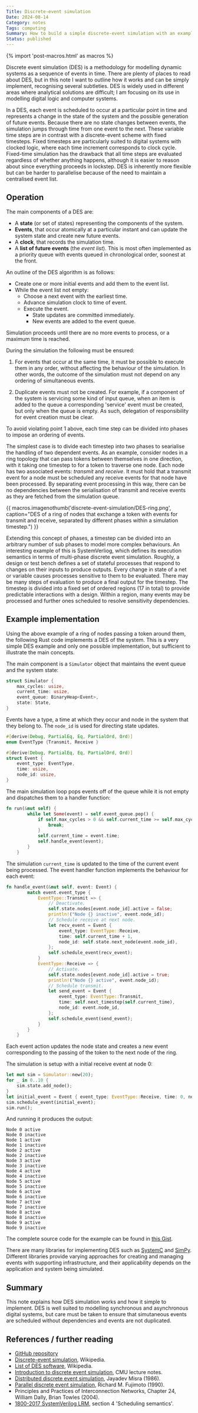 ```yaml
---
Title: Discrete-event simulation
Date: 2024-08-14
Category: notes
Tags: computing
Summary: How to build a simple discrete-event simulation with an example in Rust
Status: published
---
```


{% import 'post-macros.html' as macros %}

Discrete event simulation (DES) is a methodology for modelling dynamic systems
as a sequence of events in time. There are plenty of places to read about DES,
but in this note I want to outline how it works and can be simply implement,
recognising several subtleties. DES is widely used in different areas where
analytical solutions are difficult; I am focusing on its use in modelling
digital logic and computer systems.

In a DES, each event is scheduled to occur at a particular point in time and
represents a change in the state of the system and the possible generation of
future events. Because there are no state changes between events, the
simulation jumps through time from one event to the next. These variable time
steps are in contrast with a discrete-event scheme with fixed timesteps. Fixed
timesteps are particularly suited to digital systems with clocked logic, where
each time increment corresponds to clock cycle. Fixed-time simulation has the
drawback that all time steps are evaluated regardless of whether anything
happens, although it is easier to reason about since everything proceeds in
lockstep. DES is inherently more flexible but can be harder to parallelise
because of the need to maintain a centralised event list.


## Operation

The main components of a DES are:

- A **state** (or set of states) representing the components of the system.
- **Events**, that occur atomically at a particular instant and can update
  the system state and create new future events.
- A **clock**, that records the simulation time.
- A **list of future events** (the *event list*). This is most often implemented
  as a priority queue with events queued in chronological order, soonest at
  the front.

An outline of the DES algorithm is as follows:

- Create one or more initial events and add them to the event list.
- While the event list not empty:
    * Choose a next event with the earliest time.
    * Advance simulation clock to time of event.
    * Execute the event.
        - State updates are committed immediately.
        - New events are added to the event queue.

Simulation proceeds until there are no more events to process, or a maximum
time is reached.

During the simulation the following must be ensured:

1. For events that occur at the same time, it must be possible to execute them
   in any order, without affecting the behaviour of the simulation. In other
   words, the outcome of the simulation must not depend on any ordering of
   simultaneous events.

2. Duplicate events must not be created. For example, if a component of the
   system is servicing some kind of input queue, when an item is added to the
   queue a corresponding 'service' event must be created, but only when the queue
   is empty. As such, delegation of responsibility for event creation must be
   clear.

To avoid violating point 1 above, each time step can be divided into
phases to impose an ordering of events.

The simplest case is to divide each timestep into two phases to searialise the
handling of two dependent events. As an example, consider nodes in a ring
topology that can pass tokens between themselves in one direction, with it
taking one timestep to for a token to traverse one node. Each node has two
associated events: *transmit* and *receive*. It must hold that a transmit event
for a node must be scheduled any receive events for that node have been
processed. By separating event processing in this way, there can be no
dependencies between the serialisation of transmit and receive events as they
are fetched from the simulation queue.

{{ macros.imagenothumb('discrete-event-simulation/DES-ring.png',
                       caption="DES of a ring of nodes that exchange a token with events for transmit and receive, separated by different phases within a simulation timestep.") }}

Extending this concept of phases, a timestep can be divided into an arbitrary
number of sub phases to model more complex behaviours. An interesting example
of this is SystemVerliog, which defines its execution semantics in terms of
multi-phase discrete event simulation. Roughly, a design or test bench defines
a set of stateful processes that respond to changes on their inputs to produce
outputs. Every change in state of a net or variable causes processes sensitive
to them to be evaluated. There may be many steps of evaluation to produce a
final output for the timestep. The timestep is divided into a fixed set of
ordered regions (17 in total) to provide predictable interactions with a
design. Within a region, many events may be processed and further ones
scheduled to resolve sensitivity dependencies.

## Example implementation

Using the above example of a ring of nodes passing a token around them, the
following Rust code implements a DES of the system. This is a very simple DES
example and only one possible implementation, but sufficient to illustrate the
main concepts.

The main component is a `Simulator` object that maintains the event queue and
the system state:

``` Rust
struct Simulator {
    max_cycles: usize,
    current_time: usize,
    event_queue: BinaryHeap<Event>,
    state: State,
}
```

Events have a type, a time at which they occur and node in the system that they
belong to. The `node_id` is used for directing state updates.

``` Rust
#[derive(Debug, PartialEq, Eq, PartialOrd, Ord)]
enum EventType {Transmit, Receive }

#[derive(Debug, PartialEq, Eq, PartialOrd, Ord)]
struct Event {
    event_type: EventType,
    time: usize,
    node_id: usize,
}
```

The main simulation loop pops events off of the queue while it is not empty and
dispatches them to a handler function:

``` Rust
fn run(&mut self) {
        while let Some(event) = self.event_queue.pop() {
            if self.max_cycles > 0 && self.current_time >= self.max_cycles {
                break;
            }
            self.current_time = event.time;
            self.handle_event(event);
        }
    }
```

The simulation `current_time` is updated to the time of the current event being
processed. The event handler function implements the behaviour for each event:

``` Rust
fn handle_event(&mut self, event: Event) {
        match event.event_type {
            EventType::Transmit => {
                // Deactivate.
                self.state.nodes[event.node_id].active = false;
                println!("Node {} inactive", event.node_id);
                // Schedule receive at next node.
                let recv_event = Event {
                    event_type: EventType::Receive,
                    time: self.current_time + 1,
                    node_id: self.state.next_node(event.node_id),
                };
                self.schedule_event(recv_event);
            }
            EventType::Receive => {
                // Activate.
                self.state.nodes[event.node_id].active = true;
                println!("Node {} active", event.node_id);
                // Schedule transmit.
                let send_event = Event {
                    event_type: EventType::Transmit,
                    time: self.next_timestep(self.current_time),
                    node_id: event.node_id,
                };
                self.schedule_event(send_event);
            }
        }
    }
```

Each event action updates the node state and creates a new event corresponding
to the passing of the token to the next node of the ring.

The simulation is setup with a initial receive event at node 0:

``` Rust
let mut sim = Simulator::new(20);
for _ in 0..10 {
    sim.state.add_node();
}
let initial_event = Event { event_type: EventType::Receive, time: 0, node_id: 0 };
sim.schedule_event(initial_event);
sim.run();
```

And running it produces the output:

```
Node 0 active
Node 0 inactive
Node 1 active
Node 1 inactive
Node 2 active
Node 2 inactive
Node 3 active
Node 3 inactive
Node 4 active
Node 4 inactive
Node 5 active
Node 5 inactive
Node 6 active
Node 6 inactive
Node 7 active
Node 7 inactive
Node 8 active
Node 8 inactive
Node 9 active
Node 9 inactive
```

The complete source code for the example can be found in [this
Gist](https://gist.github.com/jameshanlon/a14685408f8b0f44919610d7f7cfa4a6).

There are many libraries for implementing DES such as
[SystemC](https://systemc.org) and
[SimPy](https://simpy.readthedocs.io/en/latest/). Different libraries provide
varying approaches for creating and managing events with supporting
infrastructure, and their applicability depends on the application and system
being simulated.


## Summary

This note explains how DES simulation works and how it simple to implement. DES
is well suited to modelling synchronous and asynchronous digital systems, but
care must be taken to ensure that simutaneous events are scheduled without
dependencies and events are not duplicated.

## References / further reading

- [GitHub repository](https://github.com/jameshanlon/discrete-event-simulator)
- [Discrete-event simulation](https://en.wikipedia.org/wiki/Discrete-event_simulation), Wikipedia.
- [List of DES software](https://en.wikipedia.org/wiki/List_of_discrete_event_simulation_software), Wikipedia.
- [Introduction to discrete event simulation](https://www.cs.cmu.edu/~music/cmsip/readings/intro-discrete-event-sim.html), CMU lecture notes.
- [Distributed discrete event simulation](https://dl.acm.org/doi/pdf/10.1145/6462.6485), Jayadev Misra (1986).
- [Parallel discrete event simulation](https://dl.acm.org/doi/10.1145/84537.84545), Richard M. Fujimoto (1990).
- Principles and Practices of Interconnection Networks, Chapter 24, William Dally, Brian Towles (2004).
- [1800-2017 SystemVerilog LRM](https://ieeexplore.ieee.org/document/8299595),  section 4 'Scheduling semantics'.
